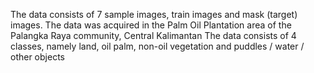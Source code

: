 The data consists of 7 sample images, train images and mask (target) images.
The data was acquired in the Palm Oil Plantation area of ​​the Palangka Raya community, Central Kalimantan
The data consists of 4 classes, namely land, oil palm, non-oil vegetation and puddles / water / other objects
